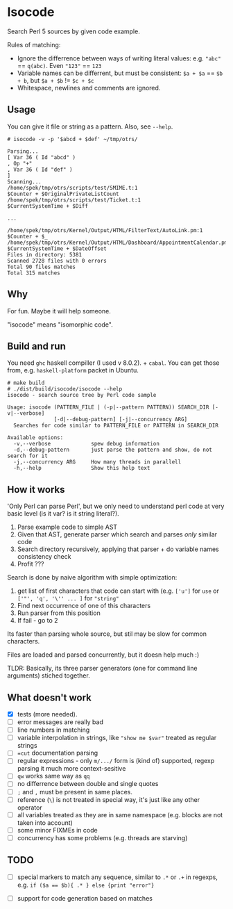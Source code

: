 # Isocode

Search Perl 5 sources by given code example.

Rules of matching:

* Ignore the differrence between ways of writing literal values: e.g. ` "abc" ` == `q(abc)`. Even `"123"` == `123`
* Variable names can be differrent, but must be consistent: `$a + $a` == `$b + b`, but `$a + $b` != `$c + $c`
* Whitespace, newlines and comments are ignored.

## Usage

You can give it file or string as a pattern. Also, see `--help`.

```
# isocode -v -p '$abcd + $def' ~/tmp/otrs/ 

Parsing...
[ Var 36 ( Id "abcd" )
, Op "+"
, Var 36 ( Id "def" )
]
Scanning...
/home/spek/tmp/otrs/scripts/test/SMIME.t:1
$Counter + $OriginalPrivateListCount
/home/spek/tmp/otrs/scripts/test/Ticket.t:1
$CurrentSystemTime + $Diff

...

/home/spek/tmp/otrs/Kernel/Output/HTML/FilterText/AutoLink.pm:1
$Counter + $_
/home/spek/tmp/otrs/Kernel/Output/HTML/Dashboard/AppointmentCalendar.pm:1
$CurrentSystemTime + $DateOffset
Files in directory: 5381
Scanned 2728 files with 0 errors
Total 90 files matches
Total 315 matches
```
## Why

For fun. Maybe it will help someone.

"isocode" means "isomorphic code".

## Build and run

You need `ghc` haskell compiller (I used v 8.0.2). + `cabal`.
You can get those from, e.g. `haskell-platform` packet in Ubuntu. 

```
# make build
# ./dist/build/isocode/isocode --help
isocode - search source tree by Perl code sample

Usage: isocode (PATTERN_FILE | (-p|--pattern PATTERN)) SEARCH_DIR [-v|--verbose]
               [-d|--debug-pattern] [-j|--concurrency ARG]
  Searches for code similar to PATTERN_FILE or PATTERN in SEARCH_DIR

Available options:
  -v,--verbose             spew debug information
  -d,--debug-pattern       just parse the pattern and show, do not search for it
  -j,--concurrency ARG     How many threads in parallell
  -h,--help                Show this help text
```

## How it works

'Only Perl can parse Perl', but we only need to understand perl code at very basic level (is it var? is it string literal?).

1. Parse example code to simple AST
2. Given that AST, generate parser which search and parses _only_ similar code
3. Search directory recursively, applying that parser + do variable names consistency check
4. Profit ???

Search is done by naive algorithm with simple optimization:

1. get list of first characters that code can start with (e.g. `['u']` for `use` or `['"', 'q', '\'' ... ]` for `"string"` 
2. Find next occurrence of one of this characters
3. Run parser from this position
4. If fail - go to 2

Its faster than parsing whole source, but stil may be slow for common characters.

Files are loaded and parsed concurrently, but it doesn help much :)

TLDR: Basically, its three parser generators (one for command line arguments) stiched together.

## What doesn't work

- [x] tests (more needed).
- [ ] error messages are really bad
- [ ] line numbers in matching 
- [ ] variable interpolation in strings, like `"show me $var"` treated as regular strings
- [ ] `=cut` documentation parsing
- [ ] regular expressions - only `m/.../` form is (kind of) supported, regexp parsing it much more context-sesitive
- [ ] `qw` works same way as `qq`
- [ ] no differrence between double and single quotes
- [ ] `;` and `,` must be present in same places.
- [ ] reference (`\`) is not treated in special way, it's just like any other operator
- [ ] all variables treated as they are in same namespace (e.g. blocks are not taken into account)
- [ ] some minor FIXMEs in code
- [ ] concurrency has some problems (e.g. threads are starving)

## TODO

- [ ] special markers to match any sequence, similar to `.*` or `.+` in regexps, e.g. `if ($a == $b){ .* } else {print "error"}`
- [ ] support for code generation based on matches



